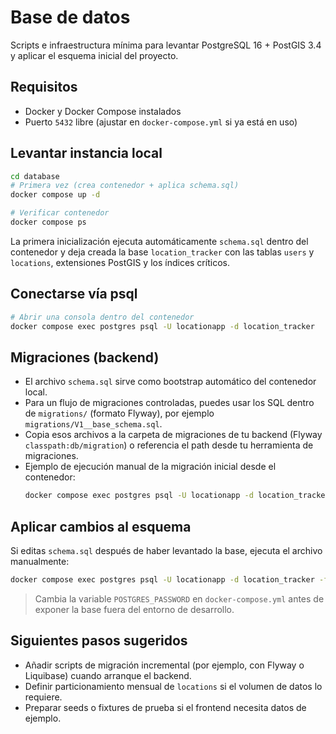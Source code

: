 # Base de datos

Scripts e infraestructura mínima para levantar PostgreSQL 16 + PostGIS 3.4 y aplicar el esquema inicial del proyecto.

## Requisitos
- Docker y Docker Compose instalados
- Puerto `5432` libre (ajustar en `docker-compose.yml` si ya está en uso)

## Levantar instancia local
```bash
cd database
# Primera vez (crea contenedor + aplica schema.sql)
docker compose up -d

# Verificar contenedor
docker compose ps
```

La primera inicialización ejecuta automáticamente `schema.sql` dentro del contenedor y deja creada la base `location_tracker` con las tablas `users` y `locations`, extensiones PostGIS y los índices críticos.

## Conectarse vía psql
```bash
# Abrir una consola dentro del contenedor
docker compose exec postgres psql -U locationapp -d location_tracker
```

## Migraciones (backend)
- El archivo `schema.sql` sirve como bootstrap automático del contenedor local.
- Para un flujo de migraciones controladas, puedes usar los SQL dentro de `migrations/` (formato Flyway), por ejemplo `migrations/V1__base_schema.sql`.
- Copia esos archivos a la carpeta de migraciones de tu backend (Flyway `classpath:db/migration`) o referencia el path desde tu herramienta de migraciones.
- Ejemplo de ejecución manual de la migración inicial desde el contenedor:
  ```bash
  docker compose exec postgres psql -U locationapp -d location_tracker -f /docker-entrypoint-initdb.d/00-schema.sql
  ```

## Aplicar cambios al esquema
Si editas `schema.sql` después de haber levantado la base, ejecuta el archivo manualmente:
```bash
docker compose exec postgres psql -U locationapp -d location_tracker -f /docker-entrypoint-initdb.d/00-schema.sql
```

> Cambia la variable `POSTGRES_PASSWORD` en `docker-compose.yml` antes de exponer la base fuera del entorno de desarrollo.

## Siguientes pasos sugeridos
- Añadir scripts de migración incremental (por ejemplo, con Flyway o Liquibase) cuando arranque el backend.
- Definir particionamiento mensual de `locations` si el volumen de datos lo requiere.
- Preparar seeds o fixtures de prueba si el frontend necesita datos de ejemplo.
